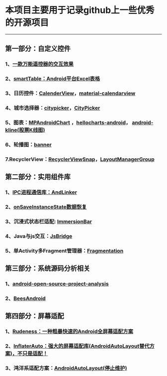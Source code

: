 # 本项目主要用于记录github上一些优秀的开源项目 #

---
## 第一部分：自定义控件 ##
### 1、[一款万能遥控器的交互效果](https://github.com/simplezhli/RemoteControlView) ###
### 2、[smartTable：Android平台Excel表格](https://github.com/huangyanbin/smartTable)  ###
### 3、日历控件：[CalenderView](https://github.com/huanghaibin-dev/CalendarView)，[material-calendarview](https://github.com/prolificinteractive/material-calendarview) ###
### 4、城市选择器：[citypicker](https://github.com/crazyandcoder/citypicker)，[CityPicker](https://github.com/zaaach/CityPicker) ###
### 5、图表：[MPAndroidChart](https://github.com/huanghaibin-dev/CalendarView) ，[hellocharts-android](https://github.com/lecho/hellocharts-android)， [android-kline(股票K线图)](https://github.com/VinsonGuo/android-kline)  ###
### 6、轮播图：[banner](https://github.com/youth5201314/banner) ###
### 7.RecyclerView：[RecyclerViewSnap](https://github.com/rubensousa/RecyclerViewSnap)，[LayoutManagerGroup](https://github.com/DingMouRen/LayoutManagerGroup) ###

## 第二部分：实用组件库 ##
### 1、[IPC进程通信库：AndLinker](https://github.com/codezjx/AndLinker) ###
### 2、[onSaveInstanceState数据恢复](https://github.com/JavaNoober/AutoSave) ###
### 3、沉浸式状态栏适配: [ImmersionBar](https://github.com/PhilJay/MPAndroidChart) ###
### 4、Java与js交互：[JsBridge](https://github.com/dhhAndroid/JsBridge) ###
### 5、单Activity多Fragment管理器：[Fragmentation](https://github.com/YoKeyword/Fragmentation) ###








## 第三部分：系统源码分析相关 ##
### 1、[android-open-source-project-analysis](https://github.com/guoxiaoxing/android-open-source-project-analysis) ###
### 2、[BeesAndroid](https://github.com/BeesAndroid/BeesAndroid) ###

## 第四部分：屏幕适配 ##
### 1、[Rudeness：一种粗暴快速的Android全屏幕适配方案](https://github.com/Firedamp/Rudeness) ###
### 2、[InflaterAuto：强大的屏幕适配库(AndroidAutoLayout替代方案)，不只是适配！](https://github.com/genius158/InflaterAuto) ###
### 3、鸿洋系适配方案：[AndroidAutoLayout(停止维护)](https://github.com/hongyangAndroid/AndroidAutoLayout) ###
